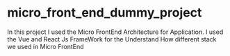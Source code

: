 # micro_front_end_dummy_project
In this project I used the Micro FrontEnd Architecture for Application. I used the Vue and React Js FrameWork for the Understand How different stack we used in Micro FrontEnd
